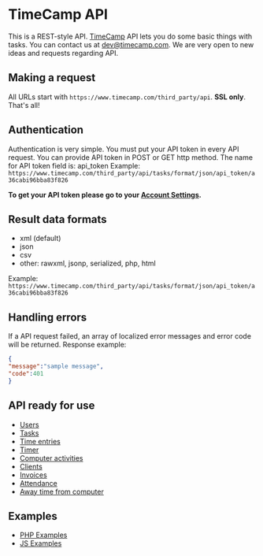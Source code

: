 TimeCamp API
====================

This is a REST-style API. [TimeCamp](https://www.timecamp.com) API lets you do some basic things with tasks. You can contact us at [dev@timecamp.com](mailto:dev@timecamp.com). We are very open to new ideas and requests regarding API.


Making a request
----------------

All URLs start with `https://www.timecamp.com/third_party/api`. **SSL only**.
That's all!


Authentication
--------------

Authentication is very simple. You must put your API token in every API request. You can provide API token in POST or GET http method. The name for API token field is: api_token
Example:
`https://www.timecamp.com/third_party/api/tasks/format/json/api_token/a36cabi96bba83f826`

**To get your API token please go to your [Account Settings](https://www.timecamp.com/people/edit).**


Result data formats
---------------

* xml (default)
* json
* csv
* other: rawxml, jsonp, serialized, php, html 

Example:
`https://www.timecamp.com/third_party/api/tasks/format/json/api_token/a36cabi96bba83f826`


Handling errors
---------------

If a API request failed, an array of localized error messages and error code will be returned.
Response example:
```json
{
"message":"sample message",
"code":401
}
```


API ready for use
-----------------

* [Users](https://github.com/timecamp2/timecamp-api/blob/master/sections/users.md)
* [Tasks](https://github.com/timecamp2/timecamp-api/blob/master/sections/tasks.md)
* [Time entries](https://github.com/timecamp2/timecamp-api/blob/master/sections/time-entries.md)
* [Timer](https://github.com/timecamp2/timecamp-api/blob/master/sections/timer.md)
* [Computer activities](https://github.com/timecamp2/timecamp-api/blob/master/sections/computer-activities.md)
* [Clients](https://github.com/timecamp2/timecamp-api/blob/master/sections/clients.md)
* [Invoices](https://github.com/timecamp2/timecamp-api/blob/master/sections/invoices.md)
* [Attendance](https://github.com/timecamp2/timecamp-api/blob/master/sections/attendance.md)
* [Away time from computer](https://github.com/timecamp2/timecamp-api/blob/master/sections/away-time.md)

Examples
-----------------

* [PHP Examples](https://github.com/timecamp2/timecamp-api/blob/master/sections/php-examples.md)
* [JS Examples](https://github.com/timecamp2/timecamp-api/blob/master/sections/js-examples.md)
